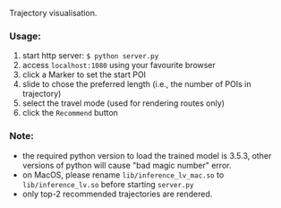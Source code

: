 Trajectory visualisation.

### Usage:
 1. start http server: `$ python server.py`
 1. access `localhost:1080` using your favourite browser
 1. click a Marker to set the start POI
 1. slide to chose the preferred length (i.e., the number of POIs in trajectory)
 1. select the travel mode (used for rendering routes only)
 1. click the `Recommend` button

### Note:
 - the required python version to load the trained model is 3.5.3, other versions of python will cause "bad magic number" error.
 - on MacOS, please rename `lib/inference_lv_mac.so` to `lib/inference_lv.so` before starting `server.py`
 - only top-2 recommended trajectories are rendered.

